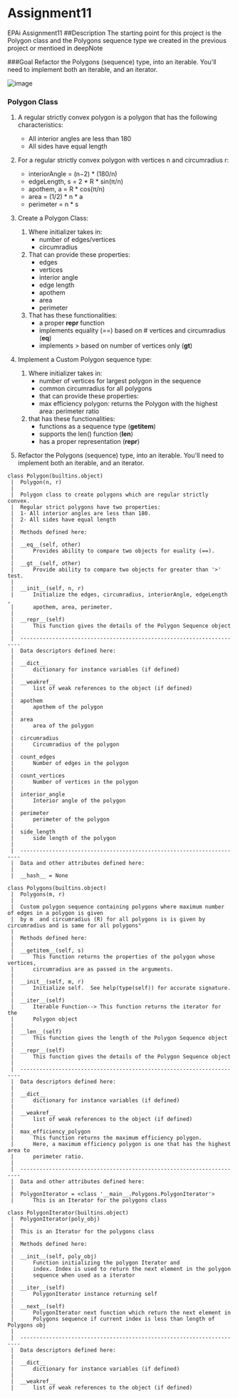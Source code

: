 # Assignment11
EPAi Assignment11
##Description
The starting point for this project is the Polygon class and the Polygons sequence type we created in the previous project or mentioed in deepNote

###Goal
Refactor the Polygons (sequence) type, into an iterable. You'll need to implement both an iterable, and an iterator.

![image](https://user-images.githubusercontent.com/39087216/126877754-95428ec4-10be-4bdd-8f47-5d51b9f5e9b1.png)

### Polygon Class
1. A regular strictly convex polygon is a polygon that has the following characteristics:
    * All interior angles are less than 180
    * All sides have equal length

2. For a regular strictly convex polygon with vertices n and circumradius r:
    * interiorAngle = (n−2) * (180/n)
    * edgeLength, s = 2 * R * sin(π/n) 
    * apothem, a = R * cos(π/n)
    * area = (1/2) * n * a
    * perimeter = n * s
3. Create a Polygon Class:
     
     1. Where initializer takes in:
        * number of edges/vertices
        * circumradius
      2. That can provide these properties:
          * edges
          * vertices
          * interior angle
          * edge length
          * apothem
          * area
          * perimeter
      3. That has these functionalities:
          * a proper __repr__ function
          * implements equality (==) based on # vertices and circumradius (__eq__)
          * implements > based on number of vertices only (__gt__)

4.  Implement a Custom Polygon sequence type:
    
    1. Where initializer takes in:
        * number of vertices for largest polygon in the sequence
        * common circumradius for all polygons
        * that can provide these properties:
        * max efficiency polygon: returns the Polygon with the highest area: perimeter ratio
     2. that has these functionalities:
        * functions as a sequence type (__getitem__)
        * supports the len() function (__len__)
        * has a proper representation (__repr__)

5.  Refactor the Polygons (sequence) type, into an iterable. You'll need to implement both an iterable, and an iterator.

```
class Polygon(builtins.object)
 |  Polygon(n, r)
 |  
 |  Polygon class to create polygons which are regular strictly convex.
 |  Regular strict polygons have two properties:
 |  1- All interior angles are less than 180.
 |  2- All sides have equal length
 |  
 |  Methods defined here:
 |  
 |  __eq__(self, other)
 |      Provides ability to compare two objects for euality (==).
 |  
 |  __gt__(self, other)
 |      Provide ability to compare two objects for greater than '>' test.
 |  
 |  __init__(self, n, r)
 |      Initialize the edges, circumradius, interiorAngle, edgeLength ,
 |      apothem, area, perimeter.
 |  
 |  __repr__(self)
 |      This function gives the details of the Polygon Sequence object
 |  
 |  ----------------------------------------------------------------------
 |  Data descriptors defined here:
 |  
 |  __dict__
 |      dictionary for instance variables (if defined)
 |  
 |  __weakref__
 |      list of weak references to the object (if defined)
 |  
 |  apothem
 |      apothem of the polygon
 |  
 |  area
 |      area of the polygon
 |  
 |  circumradius
 |      Circumradius of the polygon
 |  
 |  count_edges
 |      Number of edges in the polygon
 |  
 |  count_vertices
 |      Number of vertices in the polygon
 |  
 |  interior_angle
 |      Interior angle of the polygon
 |  
 |  perimeter
 |      perimeter of the polygon
 |  
 |  side_length
 |      side length of the polygon
 |  
 |  ----------------------------------------------------------------------
 |  Data and other attributes defined here:
 |  
 |  __hash__ = None

class Polygons(builtins.object)
 |  Polygons(m, r)
 |  
 |  Custom polygon sequence containing polygons where maximum number of edges in a polygon is given
 |  by m  and circumradius (R) for all polygons is is given by circumradius and is same for all polygons"
 |  
 |  Methods defined here:
 |  
 |  __getitem__(self, s)
 |      This function returns the properties of the polygon whose vertices, 
 |      circumradius are as passed in the arguments.
 |  
 |  __init__(self, m, r)
 |      Initialize self.  See help(type(self)) for accurate signature.
 |  
 |  __iter__(self)
 |      Iterable Function--> This function returns the iterator for the 
 |      Polygon object
 |  
 |  __len__(self)
 |      This function gives the length of the Polygon Sequence object
 |  
 |  __repr__(self)
 |      This function gives the details of the Polygon Sequence object
 |  
 |  ----------------------------------------------------------------------
 |  Data descriptors defined here:
 |  
 |  __dict__
 |      dictionary for instance variables (if defined)
 |  
 |  __weakref__
 |      list of weak references to the object (if defined)
 |  
 |  max_efficiency_polygon
 |      This function returns the maximum efficiency polygon.
 |      Here, a maximum efficiency polygon is one that has the highest area to
 |      perimeter ratio.
 |  
 |  ----------------------------------------------------------------------
 |  Data and other attributes defined here:
 |  
 |  PolygonIterator = <class '__main__.Polygons.PolygonIterator'>
 |      This is an Iterator for the polygons class

class PolygonIterator(builtins.object)
 |  PolygonIterator(poly_obj)
 |  
 |  This is an Iterator for the polygons class
 |  
 |  Methods defined here:
 |  
 |  __init__(self, poly_obj)
 |      Function initializing the polygon Iterator and
 |      index. Index is used to return the next element in the polygon
 |      sequence when used as a iterator
 |  
 |  __iter__(self)
 |      PolygonIterator instance returning self
 |  
 |  __next__(self)
 |      PolygonIterator next function which return the next element in 
 |      Polygons sequence if current index is less than length of Polygons obj
 |  
 |  ----------------------------------------------------------------------
 |  Data descriptors defined here:
 |  
 |  __dict__
 |      dictionary for instance variables (if defined)
 |  
 |  __weakref__
 |      list of weak references to the object (if defined)
 ```
